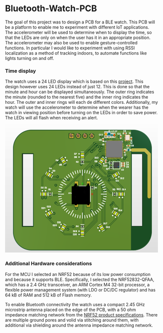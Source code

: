 # Bluetooth-Watch-PCB
The goal of this project was to design a PCB for a BLE watch. This PCB will be a platform to enable me to experiment with different IoT applications. The accelerometer will be used to determine when to display the time, so that the LEDs are only on when the user has it in an appropriate position. The accelerometer may also be used to enable gesture-controlled functions. In particular I would like to experiment with using RSSI localization as a method of tracking indoors, to automate functions like lights turning on and off. 

### Time display
The watch uses a 24 LED display which is based on this [project](https://www.youtube.com/watch?v=nHZllsSoZp4). This design however uses 24 LEDs instead of just 12. This is done so that the minute and hour can be displayed simultaneously. The outer ring indicates the minute (rounded to the nearest five) and the inner ring indicates the hour. The outer and inner rings will each de different colors. Additionally, my watch will use the accelerometer to determine when the wearer has the watch in viewing position before turning on the LEDs in order to save power. The LEDs will all flash when receiving an alert. 

![PCB Image](https://github.com/timmy-quinn/Bluetooth-Watch-PCB/blob/main/3dPCBView.png)

### Additional Hardware considerations
For the MCU I selected an NRF52 because of its low power consumption and because it supports BLE. Specifically, I selected the NRF52832-QFAA, which has a 2.4 GHz transceiver, an ARM Cortex M4 32-bit processor, a flexible power management system (with LDO or DC/DC regulator) and has 64 kB of RAM and 512 kB of Flash memory.

To enable Bluetooth connectivity the watch uses a compact 2.45 GHz microstrip antenna placed on the edge of the PCB, with a 50 ohm impedance matching network from the [NRF52 product specifications](https://github.com/timmy-quinn/Bluetooth-Watch-PCB/blob/3b79429ff4e6e844e353ab953f97ed3d51d7d187/reference%20documents/nRF52832_PS_v1.4.pdf). There are multiple ground pores and volid via stitching around them, with additional via shielding around the antenna impedance matching network. 





